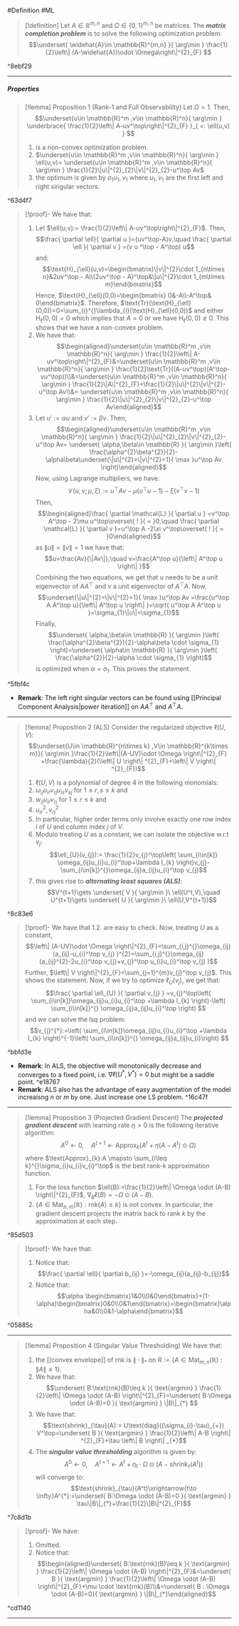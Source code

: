 #Definition #ML 

> [!definition]
> Let $A\in \mathbb{R}^{m,n}$ and $\Omega\in \{ 0,1 \}^{m,n}$ be matrices. The ***matrix completion problem*** is to solve the following optimization problem: $$\underset{ \widehat{A}\in \mathbb{R}^{m,n} }{ \arg\min } \frac{1}{2}\left\| (A-\widehat{A})\odot \Omega\right\|^{2}_{F} $$

^8ebf29

---
##### Properties
> [!lemma] Proposition 1 (Rank-1 and Full Observability)
> Let $\Omega=1$. Then, $$\underset{u\in \mathbb{R}^m ,v\in \mathbb{R}^n}{ \arg\min } \underbrace{ \frac{1}{2}\left\| A-uv^\top\right\|^{2}_{F} }_{ =: \ell(u,v) } $$
> 1. is a non-convex optimization problem.
> 2. $\underset{u\in \mathbb{R}^m ,v\in \mathbb{R}^n}{ \arg\min } \ell(u,v)= \underset{u\in \mathbb{R}^m ,v\in \mathbb{R}^n}{ \arg\min } \frac{1}{2}\|u\|^{2}_{2}\|v\|^{2}_{2}-u^\top Av$
> 3. the optimum is given by $\sigma_{1}u_{1},v_{1}$ where $u_{1},v_{1}$ are the first left and right singular vectors. 

^63d4f7


> [!proof]-
> We have that:
> 1. Let $\ell(u,v):=  \frac{1}{2}\left\| A-uv^\top\right\|^{2}_{F}$. Then, $$\frac{ \partial \ell}{ \partial u }=(uv^\top-A)v,\quad \frac{ \partial \ell }{ \partial v } =(v u ^\top - A^\top) u$$and: $$\text{H}_{\ell}(u,v)=\begin{bmatrix}\|v\|^{2}\cdot 1_{n\times n}&2uv^\top - A\\(2uv^\top - A)^\top&\|u\|^{2}\cdot 1_{m\times m}\end{bmatrix}$$Hence, $\text{H}_{\ell}(0,0)=\begin{bmatrix} 0&-A\\-A^\top& 0\end{bmatrix}$. Therefore, $\text{Tr}(\text{H}_{\ell}(0,0))=0=\sum_{i}^{}\lambda_{i}(\text{H}_{\ell}(0,0))$ and either $\text{H}_{\ell}(0,0)=0$ which implies that $A=0$ or we have $\text{H}_{\ell}(0,0)\not \geq  0$. This shows that we have a non-convex problem.
> 2. We have that: $$\begin{aligned}\underset{u\in \mathbb{R}^m ,v\in \mathbb{R}^n}{ \arg\min } \frac{1}{2}\left\| A-uv^\top\right\|^{2}_{F}&=\underset{u\in \mathbb{R}^m ,v\in \mathbb{R}^n}{ \arg\min } \frac{1}{2}\text{Tr}((A-uv^\top)(A^\top-vu^\top))\\&=\underset{u\in \mathbb{R}^m ,v\in \mathbb{R}^n}{ \arg\min } \frac{1}{2}\|A\|^{2}_{F}+\frac{1}{2}\|u\|^{2}\|v\|^{2}-u^\top Av\\&= \underset{u\in \mathbb{R}^m ,v\in \mathbb{R}^n}{ \arg\min } \frac{1}{2}\|u\|^{2}_{2}\|v\|^{2}_{2}-u^\top Av\end{aligned}$$
> 3. Let $u':=\alpha u$ and $v':=\beta v$. Then,$$\begin{aligned}\underset{u\in \mathbb{R}^m ,v\in \mathbb{R}^n}{ \arg\min } \frac{1}{2}\|u\|^{2}_{2}\|v\|^{2}_{2}-u^\top Av= \underset{ \alpha,\beta\in \mathbb{R} }{ \arg\min }\left( \frac{\alpha^{2}\beta^{2}}{2}-\alpha\beta\underset{\|u\|^{2}=\|v\|^{2}=1}{ \max }u^\top Av \right)\end{aligned}$$ Now, using Lagrange multipliers, we have: $$\mathcal{L}(u,v;\mu,\xi):=u^\top Av-\mu( u^\top u - 1)-\xi(v^\top v - 1)$$Then, $$\begin{aligned}\frac{ \partial \mathcal{L} }{ \partial u } =v^\top A^\top - 2\mu u^\top\overset{ ! }{ = }0,\quad \frac{ \partial \mathcal{L} }{ \partial v }=u^\top A -2\xi v^\top\overset{ ! }{ = }0\end{aligned}$$as $\|u\|=\|v\|=1$ we have that: $$u=\frac{Av}{\|Av\|},\quad v=\frac{A^\top u}{\left\| A^\top u \right\| }$$Combining the two equations, we get that $u$ needs to be a unit eigenvector of $AA ^\top$ and $v$ a unit eigenvector of $A^\top A$. Now, $$\underset{\|u\|^{2}=\|v\|^{2}=1}{ \max }u^\top Av =\frac{u^\top A A^\top u}{\left\| A^\top u \right\| }=\sqrt{ u^\top A A^\top u }=\sigma_{1}\|u\|=\sigma_{1}$$Finally, $$\underset{ \alpha,\beta\in \mathbb{R} }{ \arg\min }\left( \frac{\alpha^{2}\beta^{2}}{2}-\alpha\beta \cdot \sigma_{1} \right)=\underset{ \alpha\in \mathbb{R} }{ \arg\min }\left( \frac{\alpha^{2}}{2}-\alpha \cdot \sigma_{1} \right)$$is optimized when $\alpha=\sigma_{1}$. This proves the statement.

^5fbf4c

- **Remark**: The left right singular vectors can be found using [[Principal Component Analysis|power iteration]] on $AA^\top$ and $A^\top A$. 

---
> [!lemma] Proposition 2 (ALS)
> Consider the regularized objective $\ell(U,V)$: $$\underset{U\in \mathbb{R}^{n\times k} ,V\in \mathbb{R}^{k\times m}}{ \arg\min }\frac{1}{2}\left\|(A-UV)\odot \Omega \right\|^{2}_{F}  +\frac{\lambda}{2}(\left\| U \right\| ^{2}_{F}+\left\| V \right\| ^{2}_{F})$$
> 1. $\ell(U,V)$ is a polynomial of degree 4 in the following monomials:
> 	1. $\omega_{ij}u_{ir}v_{rj}u_{is}v_{sj}$ for $1\leq r,s\leq k$ and
> 	2. $w_{ij}u_{ir}v_{rj}$ for $1\leq r\leq k$ and
> 	3. $u^{2}_{ir},v^{2}_{rj}$
> 2. In particular, higher order terms only involve exactly one row index $i$ of $U$ and column index $j$ of $V$. 
> 3. Modulo treating $U$ as a constant, we can isolate the objective w.r.t $v_{j}$: $$\ell_{U}(v_{j}):= \frac{1}{2}v_{j}^\top\left( \sum_{i\in[k]} \omega_{ij}u_{i}u_{i}^\top+\lambda I_{k} \right)v_{j}-\sum_{i\in[k]}^{}\omega_{ij}a_{ij}u_{i}^\top v_{j}$$
> 4. this gives rise to ***alternating least squares (ALS)***: $$V^{t+1}\gets \underset{ V }{ \arg\min }\ \ell(U^t,V),\quad U^{t+1}\gets \underset{ U }{ \arg\min }\ \ell(U,V^{t+1})$$

^8c83e6

> [!proof]-
> We have that 1.2. are easy to check. Now, treating $U$ as a constant, $$\left\| (A-UV)\odot \Omega \right\|^{2}_{F}=\sum_{i,j}^{}\omega_{ij}(a_{ij}-u_{i}^\top v_{j} )^{2}=\sum_{i,j}^{}\omega_{ij}(a_{ij}^{2}-2u_{i}^\top v_{j}+v_{j}^\top u_{i}u_{i}^\top v_{j} )$$Further, $\left\| V \right\|^{2}_{F}=\sum_{j=1}^{m}v_{j}^\top v_{j}$. This shows the statement. Now, if we try to optimize $\ell_{U}(v_{j})$, we get that: $$\frac{ \partial \ell_{U} }{ \partial v_{j} } =v_{j}^\top\left( \sum_{i\in[k]}\omega_{ij}u_{i}u_{i}^\top +\lambda I_{k} \right)-\left( \sum_{i\in[k]}^{} \omega_{ij}a_{ij}u_{i}^\top \right)  $$and we can solve the lsq problem: $$v_{j}^{*}:=\left( \sum_{i\in[k]}\omega_{ij}u_{i}u_{i}^\top +\lambda I_{k} \right)^{-1}\left( \sum_{i\in[k]}^{} \omega_{ij}a_{ij}u_{i}\right) $$
> 
> 
> 

^bbfd3e

- **Remark**: In ALS, the objective will monotonically decrease and converges to a fixed point, i.e. $\nabla \ell(U^{*},V^{*})=0$ but might be a saddle point.  ^e18767
- **Remark**: ALS also has the advantage of easy augmentation of the model increaisng $n$ or $m$ by one. Just increase one LS problem. ^16c47f
---
> [!lemma] Proposition 3 (Projected Gradient Descent)
> The ***projected gradient descent*** with learning rate $\eta>0$ is the following iterative algorithm: $$A^0\gets 0,\quad A^{t+1}\gets \text{Approx}_{k}(A^t+\eta(A-A^t) \odot \Omega)$$where $\text{Approx}_{k}:A \mapsto \sum_{i\leq k}^{}\sigma_{i}u_{i}v_{i}^\top$ is the best rank-$k$ approximation function.
> 1. For the loss function $\ell(B):=\frac{1}{2}\left\| \Omega \odot (A-B) \right\|^{2}_{F}$, $\nabla_{B} \ell(B)=-\Omega \odot (A -B)$.
> 2. $\{ A\in \text{Mat}_{n,m}(\mathbb{R}): \text{rnk}(A)\leq k \}$ is not convex. In particular, the gradient descent projects the matrix back to rank $k$ by the approximation at each step.

^85d503

> [!proof]-
> We have that:
> 1. Notice that: $$\frac{ \partial \ell}{ \partial b_{ij} }=-\omega_{ij}(a_{ij}-b_{ij})$$
> 2. Notice that: $$\alpha \begin{bmatrix}1&0\\0&0\end{bmatrix}+(1-\alpha)\begin{bmatrix}0&0\\0&1\end{bmatrix}=\begin{bmatrix}\alpha&0\\0&1-\alpha\end{bmatrix}$$

^05885c

---
> [!lemma] Proposition 4 (Singular Value Thresholding)
> We have that:
> 1. the [[convex envelope]] of $\text{rnk}$ is $\|\cdot\|_{*}$ on $R:=\{ A\in \text{Mat}_{m,n}(\mathbb{R}): \|A\|\leq 1 \}$.
> 2. We have that: $$\underset{ B:\text{rnk}(B)\leq k }{ \text{argmin} } \frac{1}{2}\left\| \Omega \odot (A-B) \right\|^{2}_{F}=\underset{ B:\Omega \odot (A-B)=0 }{ \text{argmin} } \|B\|_{*} $$
> 3. We have that:$$\text{shrink}_{\tau}(A):= U\text{diag}((\sigma_{i}-\tau)_{+}) V^\top=\underset{ B }{ \text{argmin} } \frac{1}{2}\left\| A-B \right\| ^{2}_{F}+\tau \left\| B \right\| _{*}$$
> 4. The ***singular value thresholding*** algorithm is given by: $$A^0\gets 0,\quad A^{t+1}\gets A^t+\eta_{t}\cdot  \Omega \odot (A - {\text{shrink}}_{\tau} (A^t))$$will converge to: $$\text{shrink}_{\tau}(A^t)\xrightarrow{t\to \infty}A^{*}:=\underset{ B:\Omega \odot (A-B)=0 }{ \text{argmin} } \tau\|B\|_{*}+\frac{1}{2}\|B\|^{2}_{F}$$

^7c8d1b


> [!proof]-
> We have:
> 1. Omitted.
> 2. Notice that: $$\begin{aligned}\underset{ B:\text{rnk}(B)\leq k }{ \text{argmin} } \frac{1}{2}\left\| \Omega \odot (A-B) \right\|^{2}_{F}&=\underset{ B }{ \text{argmin} } \frac{1}{2}\left\| \Omega \odot (A-B) \right\|^{2}_{F}+\mu \cdot  \text{rnk}(B)\\&=\underset{ B : \Omega \odot (A-B)=0}{ \text{argmin} } \|B\|_{*}\end{aligned}$$

^cd1140

---